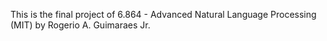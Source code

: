 This is the final project of 6.864 - Advanced Natural Language Processing (MIT) by Rogerio A. Guimaraes Jr.